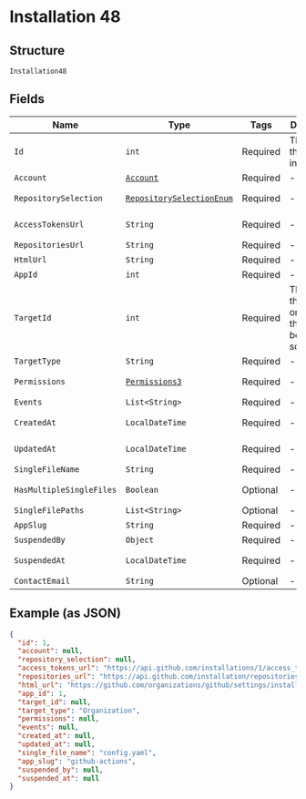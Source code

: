 
# Installation 48

## Structure

`Installation48`

## Fields

| Name | Type | Tags | Description | Getter | Setter |
|  --- | --- | --- | --- | --- | --- |
| `Id` | `int` | Required | The ID of the installation. | int getId() | setId(int id) |
| `Account` | [`Account`]($m/Installation48Account) | Required | - | Account getAccount() | setAccount(Account account) |
| `RepositorySelection` | [`RepositorySelectionEnum`](../../doc/models/repository-selection-enum.md) | Required | - | RepositorySelectionEnum getRepositorySelection() | setRepositorySelection(RepositorySelectionEnum repositorySelection) |
| `AccessTokensUrl` | `String` | Required | - | String getAccessTokensUrl() | setAccessTokensUrl(String accessTokensUrl) |
| `RepositoriesUrl` | `String` | Required | - | String getRepositoriesUrl() | setRepositoriesUrl(String repositoriesUrl) |
| `HtmlUrl` | `String` | Required | - | String getHtmlUrl() | setHtmlUrl(String htmlUrl) |
| `AppId` | `int` | Required | - | int getAppId() | setAppId(int appId) |
| `TargetId` | `int` | Required | The ID of the user or organization this token is being scoped to. | int getTargetId() | setTargetId(int targetId) |
| `TargetType` | `String` | Required | - | String getTargetType() | setTargetType(String targetType) |
| `Permissions` | [`Permissions3`](../../doc/models/permissions-3.md) | Required | - | Permissions3 getPermissions() | setPermissions(Permissions3 permissions) |
| `Events` | `List<String>` | Required | - | List<String> getEvents() | setEvents(List<String> events) |
| `CreatedAt` | `LocalDateTime` | Required | - | LocalDateTime getCreatedAt() | setCreatedAt(LocalDateTime createdAt) |
| `UpdatedAt` | `LocalDateTime` | Required | - | LocalDateTime getUpdatedAt() | setUpdatedAt(LocalDateTime updatedAt) |
| `SingleFileName` | `String` | Required | - | String getSingleFileName() | setSingleFileName(String singleFileName) |
| `HasMultipleSingleFiles` | `Boolean` | Optional | - | Boolean getHasMultipleSingleFiles() | setHasMultipleSingleFiles(Boolean hasMultipleSingleFiles) |
| `SingleFilePaths` | `List<String>` | Optional | - | List<String> getSingleFilePaths() | setSingleFilePaths(List<String> singleFilePaths) |
| `AppSlug` | `String` | Required | - | String getAppSlug() | setAppSlug(String appSlug) |
| `SuspendedBy` | `Object` | Required | - | Object getSuspendedBy() | setSuspendedBy(Object suspendedBy) |
| `SuspendedAt` | `LocalDateTime` | Required | - | LocalDateTime getSuspendedAt() | setSuspendedAt(LocalDateTime suspendedAt) |
| `ContactEmail` | `String` | Optional | - | String getContactEmail() | setContactEmail(String contactEmail) |

## Example (as JSON)

```json
{
  "id": 1,
  "account": null,
  "repository_selection": null,
  "access_tokens_url": "https://api.github.com/installations/1/access_tokens",
  "repositories_url": "https://api.github.com/installation/repositories",
  "html_url": "https://github.com/organizations/github/settings/installations/1",
  "app_id": 1,
  "target_id": null,
  "target_type": "Organization",
  "permissions": null,
  "events": null,
  "created_at": null,
  "updated_at": null,
  "single_file_name": "config.yaml",
  "app_slug": "github-actions",
  "suspended_by": null,
  "suspended_at": null
}
```

